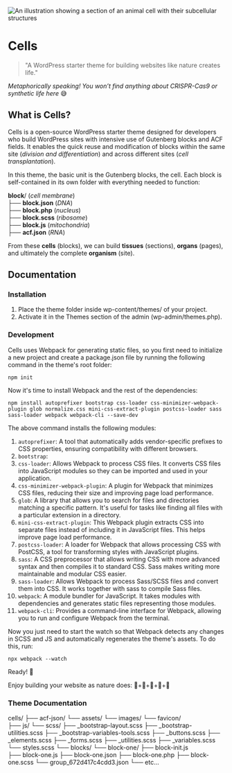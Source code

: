 ![An illustration showing a section of an animal cell with their subcellular structures](https://i.imgur.com/X18jIYP.png)

# Cells  
> "A WordPress starter theme for building websites like nature creates life."

*Metaphorically speaking! You won’t find anything about CRISPR-Cas9 or synthetic life here* 😅 

## What is Cells?  
Cells is a open-source WordPress starter theme designed for developers who build WordPress sites with intensive use of Gutenberg blocks and ACF fields. It enables the quick reuse and modification of blocks within the same site (*division and differentiation*) and across different sites (*cell transplantation*).  

In this theme, the basic unit is the Gutenberg blocks, the cell. Each block is self-contained in its own folder with everything needed to function:  

**block**/ (*cell membrane*)  
├── **block.json** (*DNA*)  
├── **block.php** (*nucleus*)  
├── **block.scss** (*ribosome*)  
├── **block.js** (*mitochondria*)  
├── **acf.json** (*RNA*)  

From these **cells** (blocks), we can build **tissues** (sections), **organs** (pages), and ultimately the complete **organism** (site).

## Documentation

### Installation

1. Place the theme folder inside wp-content/themes/ of your project.
2. Activate it in the Themes section of the admin (wp-admin/themes.php).

### Development

Cells uses Webpack for generating static files, so you first need to initialize a new project and create a package.json file by running the following command in the theme's root folder:

```
npm init
```

Now it's time to install Webpack and the rest of the dependencies:

```
npm install autoprefixer bootstrap css-loader css-minimizer-webpack-plugin glob normalize.css mini-css-extract-plugin postcss-loader sass sass-loader webpack webpack-cli --save-dev
```

The above command installs the following modules:

1. `autoprefixer`: A tool that automatically adds vendor-specific prefixes to CSS properties, ensuring compatibility with different browsers.
2. `bootstrap`:
3. `css-loader`: Allows Webpack to process CSS files. It converts CSS files into JavaScript modules so they can be imported and used in your application.
4. `css-minimizer-webpack-plugin`: A plugin for Webpack that minimizes CSS files, reducing their size and improving page load performance.
5. `glob`: A library that allows you to search for files and directories matching a specific pattern. It's useful for tasks like finding all files with a particular extension in a directory.
6. `mini-css-extract-plugin`: This Webpack plugin extracts CSS into separate files instead of including it in JavaScript files. This helps improve page load performance.
7. `postcss-loader`: A loader for Webpack that allows processing CSS with PostCSS, a tool for transforming styles with JavaScript plugins.
8. `sass`: A CSS preprocessor that allows writing CSS with more advanced syntax and then compiles it to standard CSS. Sass makes writing more maintainable and modular CSS easier.
9. `sass-loader`: Allows Webpack to process Sass/SCSS files and convert them into CSS. It works together with sass to compile Sass files.
10. `webpack`: A module bundler for JavaScript. It takes modules with dependencies and generates static files representing those modules.
11. `webpack-cli`: Provides a command-line interface for Webpack, allowing you to run and configure Webpack from the terminal.

Now you just need to start the watch so that Webpack detects any changes in SCSS and JS and automatically regenerates the theme's assets. To do this, run:

```
npx webpack --watch
```

Ready! 🚀

Enjoy building your website as nature does: 🧬+🧬+🧬+🧬+🧬

### Theme Documentation

cells/
├── acf-json/
└── assets/
    └── images/
        └── favicon/   
    ├── js/
    └── scss/
        ├── _bootstrap-layout.scss
        ├── _bootstrap-utilities.scss
        ├── _bootstrap-variables-tools.scss
        ├── _buttons.scss
        ├── _elements.scss
        ├── _forms.scss
        ├── _utilities.scss
        ├── _variables.scss
        └── styles.scss
└── blocks/
    └── block-one/
        ├── block-init.js    
        ├── block-one.js
        ├── block-one.json
        ├── block-one.php
        ├── block-one.scss
        └── group_672d417c4cdd3.json
    └── etc…